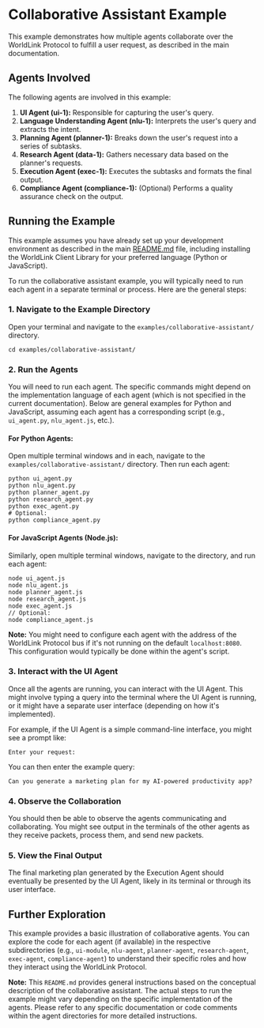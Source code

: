 # Collaborative Assistant Example

This example demonstrates how multiple agents collaborate over the WorldLink Protocol to fulfill a user request, as described in the main documentation.

## Agents Involved

The following agents are involved in this example:

1. **UI Agent (ui-1):** Responsible for capturing the user's query.
2. **Language Understanding Agent (nlu-1):** Interprets the user's query and extracts the intent.
3. **Planning Agent (planner-1):** Breaks down the user's request into a series of subtasks.
4. **Research Agent (data-1):** Gathers necessary data based on the planner's requests.
5. **Execution Agent (exec-1):** Executes the subtasks and formats the final output.
6. **Compliance Agent (compliance-1):** (Optional) Performs a quality assurance check on the output.

## Running the Example

This example assumes you have already set up your development environment as described in the main [README.md](../README.md) file, including installing the WorldLink Client Library for your preferred language (Python or JavaScript).

To run the collaborative assistant example, you will typically need to run each agent in a separate terminal or process. Here are the general steps:

### 1. Navigate to the Example Directory

Open your terminal and navigate to the `examples/collaborative-assistant/` directory.

```
cd examples/collaborative-assistant/
```

### 2. Run the Agents

You will need to run each agent. The specific commands might depend on the implementation language of each agent (which is not specified in the current documentation). Below are general examples for Python and JavaScript, assuming each agent has a corresponding script (e.g., `ui_agent.py`, `nlu_agent.js`, etc.).

#### For Python Agents:

Open multiple terminal windows and in each, navigate to the `examples/collaborative-assistant/` directory. Then run each agent:

```
python ui_agent.py
python nlu_agent.py
python planner_agent.py
python research_agent.py
python exec_agent.py
# Optional:
python compliance_agent.py
```

#### For JavaScript Agents (Node.js):

Similarly, open multiple terminal windows, navigate to the directory, and run each agent:

```
node ui_agent.js
node nlu_agent.js
node planner_agent.js
node research_agent.js
node exec_agent.js
// Optional:
node compliance_agent.js
```

**Note:** You might need to configure each agent with the address of the WorldLink Protocol bus if it's not running on the default `localhost:8080`. This configuration would typically be done within the agent's script.

### 3. Interact with the UI Agent

Once all the agents are running, you can interact with the UI Agent. This might involve typing a query into the terminal where the UI Agent is running, or it might have a separate user interface (depending on how it's implemented).

For example, if the UI Agent is a simple command-line interface, you might see a prompt like:

```
Enter your request:
```

You can then enter the example query:

```
Can you generate a marketing plan for my AI-powered productivity app?
```

### 4. Observe the Collaboration

You should then be able to observe the agents communicating and collaborating. You might see output in the terminals of the other agents as they receive packets, process them, and send new packets.

### 5. View the Final Output

The final marketing plan generated by the Execution Agent should eventually be presented by the UI Agent, likely in its terminal or through its user interface.

## Further Exploration

This example provides a basic illustration of collaborative agents. You can explore the code for each agent (if available) in the respective subdirectories (e.g., `ui-module`, `nlu-agent`, `planner-agent`, `research-agent`, `exec-agent`, `compliance-agent`) to understand their specific roles and how they interact using the WorldLink Protocol.

**Note:** This `README.md` provides general instructions based on the conceptual description of the collaborative assistant. The actual steps to run the example might vary depending on the specific implementation of the agents. Please refer to any specific documentation or code comments within the agent directories for more detailed instructions.